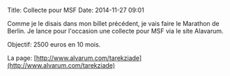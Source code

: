 Title: Collecte pour MSF
Date: 2014-11-27 09:01

Comme je le disais dans mon billet précédent, je vais faire le Marathon 
de Berlin. Je lance pour l'occasion une collecte pour MSF via le
site Alavarum.

Objectif: 2500 euros en 10 mois.

La page: [http://www.alvarum.com/tarekziade](http://www.alvarum.com/tarekziade)


